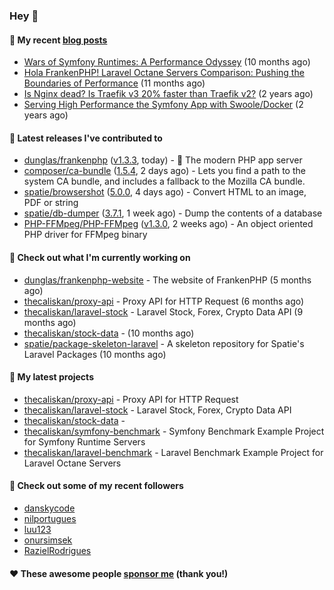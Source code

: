 ### Hey 👋

#### 📜 My recent [blog posts](https://caliskanemre.medium.com/)

- [Wars of Symfony Runtimes: A Performance Odyssey](https://medium.com/beyn-technology/wars-of-symfony-runtimes-a-performance-odyssey-7b0120e8f9e1?source=rss-cf41ab240584------2) (10 months ago)
- [Hola FrankenPHP! Laravel Octane Servers Comparison: Pushing the Boundaries of Performance](https://medium.com/beyn-technology/hola-frankenphp-laravel-octane-servers-comparison-pushing-the-boundaries-of-performance-d3e7ad8e652c?source=rss-cf41ab240584------2) (11 months ago)
- [Is Nginx dead? Is Traefik v3 20% faster than Traefik v2?](https://medium.com/beyn-technology/is-nginx-dead-is-traefik-v3-20-faster-than-traefik-v2-f28ffb7eed3e?source=rss-cf41ab240584------2) (2 years ago)
- [Serving High Performance the Symfony App with Swoole/Docker](https://medium.com/beyn-technology/serving-high-performance-the-symfony-app-with-swoole-docker-758d8f176889?source=rss-cf41ab240584------2) (2 years ago)

#### 🔭 Latest releases I've contributed to

- [dunglas/frankenphp](https://github.com/dunglas/frankenphp) ([v1.3.3](https://github.com/dunglas/frankenphp/releases/tag/v1.3.3), today) - 🧟 The modern PHP app server
- [composer/ca-bundle](https://github.com/composer/ca-bundle) ([1.5.4](https://github.com/composer/ca-bundle/releases/tag/1.5.4), 2 days ago) - Lets you find a path to the system CA bundle, and includes a fallback to the Mozilla CA bundle.
- [spatie/browsershot](https://github.com/spatie/browsershot) ([5.0.0](https://github.com/spatie/browsershot/releases/tag/5.0.0), 4 days ago) - Convert HTML to an image, PDF or string
- [spatie/db-dumper](https://github.com/spatie/db-dumper) ([3.7.1](https://github.com/spatie/db-dumper/releases/tag/3.7.1), 1 week ago) - Dump the contents of a database
- [PHP-FFMpeg/PHP-FFMpeg](https://github.com/PHP-FFMpeg/PHP-FFMpeg) ([v1.3.0](https://github.com/PHP-FFMpeg/PHP-FFMpeg/releases/tag/v1.3.0), 2 weeks ago) - An object oriented PHP driver for FFMpeg binary

#### 👷 Check out what I'm currently working on

- [dunglas/frankenphp-website](https://github.com/dunglas/frankenphp-website) - The website of FrankenPHP (5 months ago)
- [thecaliskan/proxy-api](https://github.com/thecaliskan/proxy-api) - Proxy API for HTTP Request (6 months ago)
- [thecaliskan/laravel-stock](https://github.com/thecaliskan/laravel-stock) - Laravel Stock, Forex, Crypto Data API (9 months ago)
- [thecaliskan/stock-data](https://github.com/thecaliskan/stock-data) -  (10 months ago)
- [spatie/package-skeleton-laravel](https://github.com/spatie/package-skeleton-laravel) - A skeleton repository for Spatie&#39;s Laravel Packages (10 months ago)

#### 🌱 My latest projects

- [thecaliskan/proxy-api](https://github.com/thecaliskan/proxy-api) - Proxy API for HTTP Request
- [thecaliskan/laravel-stock](https://github.com/thecaliskan/laravel-stock) - Laravel Stock, Forex, Crypto Data API
- [thecaliskan/stock-data](https://github.com/thecaliskan/stock-data) - 
- [thecaliskan/symfony-benchmark](https://github.com/thecaliskan/symfony-benchmark) - Symfony Benchmark Example Project for Symfony Runtime Servers 
- [thecaliskan/laravel-benchmark](https://github.com/thecaliskan/laravel-benchmark) - Laravel Benchmark Example Project for Laravel Octane Servers

#### 👯 Check out some of my recent followers

- [danskycode](https://github.com/danskycode)
- [nilportugues](https://github.com/nilportugues)
- [luu123](https://github.com/luu123)
- [onursimsek](https://github.com/onursimsek)
- [RazielRodrigues](https://github.com/RazielRodrigues)

#### ❤️ These awesome people [sponsor me](https://github.com/sponsors/thecaliskan) (thank you!)

